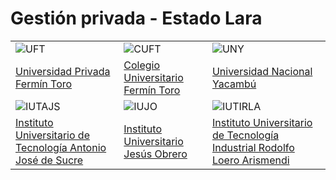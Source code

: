# Gestión privada - Estado Lara

| | | |
|---|---|---|
| ![UFT](/images/universidades/uft.png) | ![CUFT](/images/universidades/cuft.png) | ![UNY](/images/universidades/uny.png) |
| [Universidad Privada Fermín Toro](/docs/lara/universidades/uft) | [Colegio Universitario Fermín Toro](/docs/lara/universidades/cuft) | [Universidad Nacional Yacambú](/docs/lara/universidades/uny) |
| ![IUTAJS](/images/universidades/iutajs.png) | ![IUJO](/images/universidades/iujo.png) | ![IUTIRLA](/images/universidades/iutirla.png) |
| [Instituto Universitario de Tecnología Antonio José de Sucre](/docs/lara/universidades/iutajs) | [Instituto Universitario Jesús Obrero](/docs/lara/universidades/iujo) | [Instituto Universitario de Tecnología Industrial Rodolfo Loero Arismendi](/docs/lara/universidades/iutirla) |




